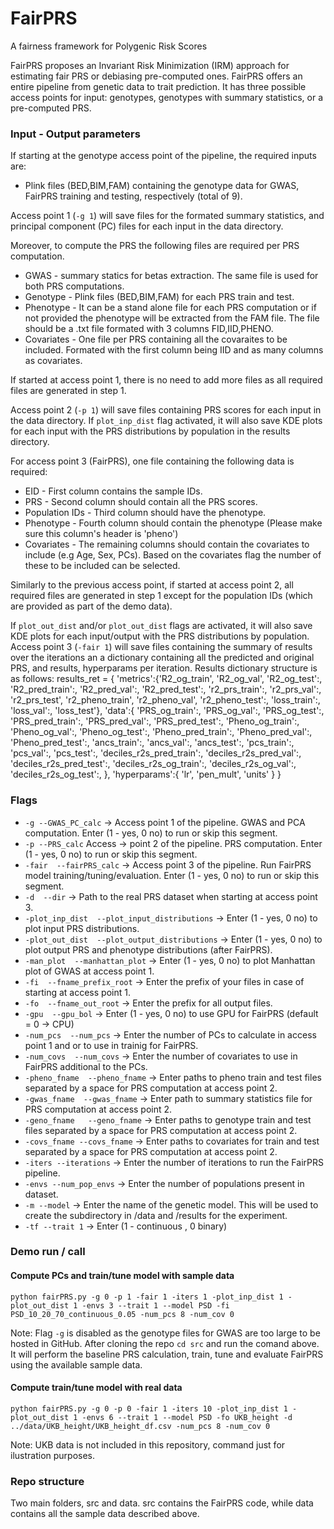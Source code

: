 # FairPRS
A fairness framework for Polygenic Risk Scores

FairPRS proposes an Invariant Risk Minimization (IRM) approach for estimating fair PRS or debiasing pre-computed ones.
FairPRS offers an entire pipeline from genetic data to trait prediction. It has three possible access points for input: genotypes, genotypes with summary statistics, or a pre-computed PRS.

### Input - Output parameters
  
If starting at the genotype access point of the pipeline, the required inputs are:
- Plink files (BED,BIM,FAM) containing the genotype data for GWAS, FairPRS training and testing, respectively (total of 9).

Access point 1 (`-g 1`) will save files for the formated summary statistics, and principal component (PC) files for each input in the data directory.


Moreover, to compute the PRS the following files are required per PRS computation.
- GWAS - summary statics for betas extraction. The same file is used for both PRS computations.
- Genotype - Plink files (BED,BIM,FAM) for each PRS train and test.
- Phenotype - It can be a stand alone file for each PRS computation or if not provided the phenotype will be extracted from the FAM file. The file should be a .txt file formated with 3 columns FID,IID,PHENO.
- Covariates - One file per PRS containing all the covaraites to be included. Formated with the first column being IID and as many columns as covariates.

If started at access point 1, there is no need to add more files as all required files are generated in step 1.

Access point 2 (`-p 1`) will save files containing PRS scores for each input in the data directory.
If `plot_inp_dist` flag activated, it will also save KDE plots for each input with the PRS distributions by population in the results directory.

For access point 3 (FairPRS), one file containing the following data is required:
- EID - First column contains the sample IDs.
- PRS - Second column should contain all the PRS scores.
- Population IDs - Third column should have the phenotype.
- Phenotype - Fourth column should contain the phenotype (Please make sure this column's header is 'pheno')
- Covariates - The remaining columns should contain the covariates to include (e.g Age, Sex, PCs). Based on the covariates flag the number of these to be included can be selected.

Similarly to the previous access point, if started at access point 2, all required files are generated in step 1 except for the population IDs (which are provided as part of the demo data).

If `plot_out_dist` and/or `plot_out_dist` flags are activated, it will also save KDE plots for each input/output with the PRS distributions by population.
Access point 3 (`-fair 1`) will save files containing the summary of results over the iterations an a dictionary containing all the predicted and original PRS, and results, hyperparams per iteration. Results dictionary structure is as follows:
results_ret = {
      'metrics':{'R2_og_train', 'R2_og_val', 'R2_og_test':, 'R2_pred_train':, 'R2_pred_val':, 'R2_pred_test':, 'r2_prs_train':, 'r2_prs_val':, 'r2_prs_test', 'r2_pheno_train', 'r2_pheno_val', 'r2_pheno_test':, 'loss_train':, 'loss_val':, 'loss_test'},
      'data':{
          'PRS_og_train':, 'PRS_og_val':, 'PRS_og_test':, 'PRS_pred_train':, 'PRS_pred_val':, 'PRS_pred_test':, 'Pheno_og_train':, 'Pheno_og_val':, 'Pheno_og_test':, 'Pheno_pred_train':, 'Pheno_pred_val':, 'Pheno_pred_test':, 'ancs_train':, 'ancs_val':, 'ancs_test':, 'pcs_train':, 'pcs_val':, 'pcs_test':, 'deciles_r2s_pred_train':,  'deciles_r2s_pred_val':, 'deciles_r2s_pred_test':, 'deciles_r2s_og_train':, 'deciles_r2s_og_val':, 'deciles_r2s_og_test':,
      },
      'hyperparams':{
          'lr', 'pen_mult', 'units'
      }
  }


### Flags
- `-g --GWAS_PC_calc` -> Access point 1 of the pipeline. GWAS and PCA computation. Enter (1 - yes, 0 no) to run or skip this segment.
- `-p --PRS_calc` Access -> point 2 of the pipeline. PRS computation. Enter (1 - yes, 0 no) to run or skip this segment.
- `-fair  --fairPRS_calc` -> Access point 3 of the pipeline. Run FairPRS model training/tuning/evaluation. Enter (1 - yes, 0 no) to run or skip this segment.
- `-d  --dir` -> Path to the real PRS dataset when starting at access point 3.
- `-plot_inp_dist  --plot_input_distributions` -> Enter (1 - yes, 0 no) to plot input PRS distributions.
- `-plot_out_dist  --plot_output_distributions` -> Enter (1 - yes, 0 no) to plot output PRS and phenotype distributions (after FairPRS).
- `-man_plot  --manhattan_plot` -> Enter (1 - yes, 0 no) to plot Manhattan plot of GWAS at access point 1.
- `-fi  --fname_prefix_root` -> Enter the prefix of your files in case of starting at access point 1.
- `-fo  --fname_out_root` -> Enter the prefix for all output files.
- `-gpu  --gpu_bol` ->  Enter (1 - yes, 0 no) to use GPU for FairPRS (default = 0 -> CPU)
- `-num_pcs  --num_pcs` -> Enter the number of PCs to calculate in access point 1 and or to use in trainig for FairPRS.
- `-num_covs  --num_covs` -> Enter the number of covariates to use in FairPRS additional to the PCs.
- `-pheno_fname  --pheno_fname` -> Enter paths to pheno train and test files separated by a space for PRS computation at access point 2.
- `-gwas_fname  --gwas_fname` -> Enter path to summary statistics file for PRS computation at access point 2.
- `-geno_fname   --geno_fname` -> Enter paths to genotype train and test files separated by a space for PRS computation at access point 2.
- `-covs_fname --covs_fname` -> Enter paths to covariates for train and test separated by a space for PRS computation at access point 2.
- `-iters --iterations` -> Enter the number of iterations to run the FairPRS pipeline.
- `-envs --num_pop_envs` -> Enter the number of populations present in dataset. 
- `-m --model` -> Enter the name of the genetic model. This will be used to create the subdirectory in /data and /results for the experiment.
- `-tf --trait 1` -> Enter (1 - continuous , 0 binary)



### Demo run / call
#### Compute PCs and train/tune model with sample data
```
python fairPRS.py -g 0 -p 1 -fair 1 -iters 1 -plot_inp_dist 1 -plot_out_dist 1 -envs 3 --trait 1 --model PSD -fi PSD_10_20_70_continuous_0.05 -num_pcs 8 -num_cov 0
```
Note: Flag `-g` is disabled as the genotype files for GWAS are too large to be hosted in GitHub.
After cloning the repo `cd src` and run the comand above. It will perform the baseline PRS calculation, train, tune and evaluate FairPRS using the available sample data.
#### Compute train/tune model with real data
```
python fairPRS.py -g 0 -p 0 -fair 1 -iters 10 -plot_inp_dist 1 -plot_out_dist 1 -envs 6 --trait 1 --model PSD -fo UKB_height -d ../data/UKB_height/UKB_height_df.csv -num_pcs 8 -num_cov 0
```
Note: UKB data is not included in this repository, command just for ilustration purposes.

### Repo structure
Two main folders, src and data. src contains the FairPRS code, while data contains all the sample data described above.
